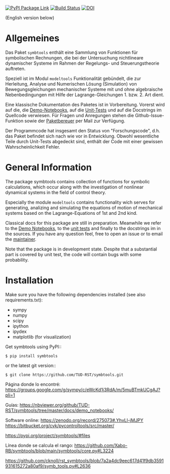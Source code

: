 

[![PyPI Package Link](https://badge.fury.io/py/symbtools.svg "PyPI Package Link")](https://badge.fury.io/py/symbtools)
[![Build Status](https://cloud.drone.io/api/badges/TUD-RST/symbtools/status.svg?ref=refs/heads/main)](https://cloud.drone.io/TUD-RST/symbtools) [![DOI](https://zenodo.org/badge/DOI/10.5281/zenodo.275073.svg)](https://doi.org/10.5281/zenodo.275073)
<!-- currently travis does not work -->
<!-- [![Travis CI Unit Test Result badge](https://travis-ci.org/TUD-RST/symbtools.svg?branch=master "Travis CI Unit Test Result badge")](https://travis-ci.org/TUD-RST/symbtools) --> 


(English version below)

Allgemeines
===========
Das Paket `symbtools` enthält eine Sammlung von Funktionen für
symbolischen Rechnungen, die bei der Untersuchung nichtlineare dynamischer
Systeme im Rahmen der Regelungs- und Steuerungstheorie auftreten.

Speziell ist im Modul `modeltools` Funktionalität gebündelt, die zur Herleitung,
Analyse und Numerischen Lösung (Simulation) von Bewegungsgleichungen mechanischer Systeme mit
und ohne algebraische Nebenbedingungen mit Hilfe der Lagrange-Gleichungen 1. bzw. 2. Art dient.

Eine klassische Dokumentation des Paketes ist in Vorbereitung. Vorerst wird auf die, die
[Demo-Notebooks](https://nbviewer.jupyter.org/github/TUD-RST/symbtools/tree/master/docs/demo_notebooks/),
auf die [Unit-Tests](https://github.com/TUD-RST/symbtools/blob/master/symbtools/test/test_modeltools.py)
und auf die Docstrings im Quellcode verwiesen.
Für Fragen und Anregungen stehen die Github-Issue-Funktion sowie der [Paketbereuer](https://tu-dresden.de/ing/elektrotechnik/rst/das-institut/beschaeftigte/carsten-knoll)
per Mail zur Verfügung.


Der Programmcode hat insgesamt den Status von "Forschungscode",
d.h. das Paket befindet sich nach wie vor in Entwicklung.
Obwohl wesentliche Teile durch Unit-Tests abgedeckt sind, enthält der Code
mit einer gewissen Wahrscheinlichkeit Fehler.


General Information
===================
The package symbtools contains collection of functions for symbolic
calculations, which occur along with the investigation of nonlinear
dynamical systems in the field of control theory.

Especially the module `modeltools` contains functionality wich serves for generating, analizing
and simulating the equations of motion of mechanical systems based on the Lagrange-Equations of
1st and 2nd kind.

Classical docs for this package are still in preparation. Meanwhile we refer to the
[Demo Notebooks](https://nbviewer.jupyter.org/github/TUD-RST/symbtools/tree/master/docs/demo_notebooks/),
to the [unit tests](https://github.com/TUD-RST/symbtools/blob/master/symbtools/test/test_modeltools.py)
and finally to the docstrings im in the sources. If you have any question feel, free to open an
issue or to email the [maintainer](https://tu-dresden.de/ing/elektrotechnik/rst/das-institut/beschaeftigte/carsten-knoll).

Note that the package is in development state. Despite that a substantial
part is covered by unit test, the code will contain bugs with some probability.


Installation
============
Make sure you have the following dependencies installed (see also requirements.txt):

- sympy
- numpy
- scipy
- ipython
- ipydex
- matplotlib (for visualization)

Get symbtools using PyPI::

    $ pip install symbtools

or the latest git version::

    $ git clone https://github.com/TUD-RST/symbtools.git

Página donde lo encontré:
https://groups.google.com/g/sympy/c/eWcKd1j3RdA/m/5muBTmkUCgAJ?pli=1

Guías:
https://nbviewer.org/github/TUD-RST/symbtools/tree/master/docs/demo_notebooks/

Software online:
https://zenodo.org/record/275073#.YhvLl-jMJPY
https://bitbucket.org/cvk/pycontroltools/src/master/

https://pypi.org/project/symbtools/#files

Línea donde se calcula el rango:
https://github.com/Xabo-RB/symbtools/blob/main/symbtools/core.py#L3224

https://github.com/cknoll/rst_symbtools/blob/7a2a4dc9eec617d41f9db3591931615272a80af9/symb_tools.py#L2636
